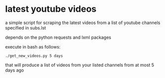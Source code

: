 # latest youtube videos
a simple script for scraping the latest videos from a list of youtube channels specified in subs.lst

depends on the python requests and lxml packages

execute in bash as follows:
```
./get_new_videos.py 5 days
```
that will produce a list of videos from your listed channels from at most 5 days ago
